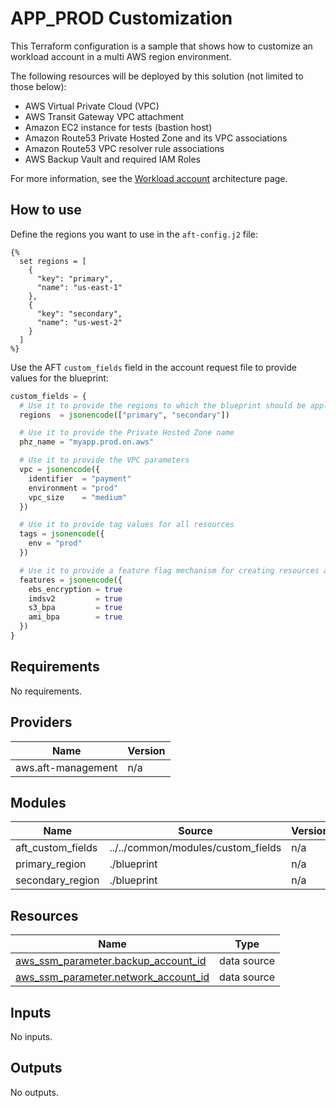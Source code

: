 # APP_PROD Customization

This Terraform configuration is a sample that shows how to customize an workload account in a multi AWS region environment.

The following resources will be deployed by this solution (not limited to those below):

- AWS Virtual Private Cloud (VPC)
- AWS Transit Gateway VPC attachment
- Amazon EC2 instance for tests (bastion host)
- Amazon Route53 Private Hosted Zone and its VPC associations
- Amazon Route53 VPC resolver rule associations
- AWS Backup Vault and required IAM Roles

For more information, see the [Workload account](https://awslabs.github.io/aft-blueprints/architectures/workload-account/) architecture page.

## How to use

Define the regions you want to use in the `aft-config.j2` file:

```jinja
{% 
  set regions = [
    {
      "key": "primary",
      "name": "us-east-1"
    },
    {
      "key": "secondary",
      "name": "us-west-2"
    }
  ]
%}
```

Use the AFT `custom_fields` field in the account request file to provide values for the blueprint:

```terraform
custom_fields = {
  # Use it to provide the regions to which the blueprint should be applied
  regions  = jsonencode(["primary", "secondary"])

  # Use it to provide the Private Hosted Zone name
  phz_name = "myapp.prod.on.aws"

  # Use it to provide the VPC parameters
  vpc = jsonencode({
    identifier  = "payment"
    environment = "prod"
    vpc_size    = "medium"
  })

  # Use it to provide tag values for all resources
  tags = jsonencode({
    env = "prod"
  })

  # Use it to provide a feature flag mechanism for creating resources at the global customization level
  features = jsonencode({
    ebs_encryption = true
    imdsv2         = true
    s3_bpa         = true
    ami_bpa        = true
  })
}
```

<!-- BEGIN_TF_DOCS -->
## Requirements

No requirements.

## Providers

| Name | Version |
|------|---------|
| aws.aft-management | n/a |

## Modules

| Name | Source | Version |
|------|--------|---------|
| aft\_custom\_fields | ../../common/modules/custom_fields | n/a |
| primary\_region | ./blueprint | n/a |
| secondary\_region | ./blueprint | n/a |

## Resources

| Name | Type |
|------|------|
| [aws_ssm_parameter.backup_account_id](https://registry.terraform.io/providers/hashicorp/aws/latest/docs/data-sources/ssm_parameter) | data source |
| [aws_ssm_parameter.network_account_id](https://registry.terraform.io/providers/hashicorp/aws/latest/docs/data-sources/ssm_parameter) | data source |

## Inputs

No inputs.

## Outputs

No outputs.
<!-- END_TF_DOCS -->